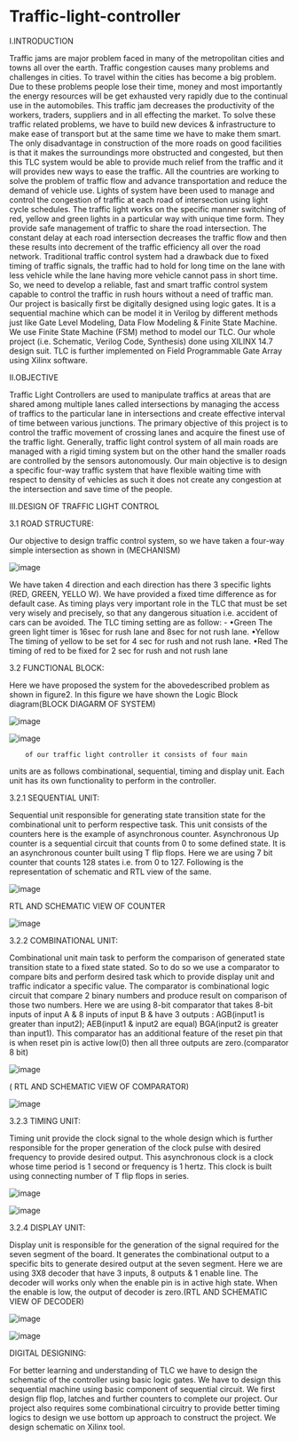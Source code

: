 # Traffic-light-controller
   I.INTRODUCTION


Traffic jams are major problem faced in many of the
metropolitan cities and towns all over the earth. Traffic
congestion causes many problems and challenges in
cities. To travel within the cities has become a big
problem. Due to these problems people lose their time,
money and most importantly the energy resources will
be get exhausted very rapidly due to the continual use
in the automobiles. This traffic jam decreases the
productivity of the workers, traders, suppliers and in
all effecting the market. To solve these traffic related
problems, we have to build new devices &
infrastructure to make ease of transport but at the same
time we have to make them smart. The only
disadvantage in construction of the more roads on
good facilities is that it makes the surroundings more
obstructed and congested, but then this TLC system
would be able to provide much relief from the traffic
and it will provides new ways to ease the traffic. All
the countries are working to solve the problem of
traffic flow and advance transportation and reduce the
demand of vehicle use.
Lights of system have been used to manage and
control the congestion of traffic at each road of
intersection using light cycle schedules. The traffic
light works on the specific manner switching of red,
yellow and green lights in a particular way with unique
time form. They provide safe management of traffic to
share the road intersection. The constant delay at each
road intersection decreases the traffic flow and then
these results into decrement of the traffic efficiency all
over the road network.
Traditional traffic control system had a drawback due
to fixed timing of traffic signals, the traffic had to hold
for long time on the lane with less vehicle while the
lane having more vehicle cannot pass in short time. So,
we need to develop a reliable, fast and smart traffic
control system capable to control the traffic in rush
hours without a need of traffic man.
Our project is basically first be digitally designed
using logic gates. It is a sequential machine which can
be model it in Verilog by different methods just like
Gate Level Modeling, Data Flow Modeling & Finite
State Machine. We use Finite State Machine (FSM)
method to model our TLC. Our whole project (i.e.
Schematic, Verilog Code, Synthesis) done using
XILINX 14.7 design suit. TLC is further implemented
on Field Programmable Gate Array using Xilinx
software.

II.OBJECTIVE

Traffic Light Controllers are used to manipulate
traffics at areas that are shared among multiple lanes
called intersections by managing the access of traffics
to the particular lane in intersections and create
effective interval of time between various junctions.
The primary objective of this project is to control the
traffic movement of crossing lanes and acquire the
finest use of the traffic light. Generally, traffic light
control system of all main roads are managed with a
rigid timing system but on the other hand the smaller
roads are controlled by the sensors autonomously.
Our main objective is to design a specific four-way
traffic system that have flexible waiting time with
respect to density of vehicles as such it does not create
any congestion at the intersection and save time of the
people. 

III.DESIGN OF TRAFFIC LIGHT CONTROL

3.1 ROAD STRUCTURE:

Our objective to design traffic control system, so we
have taken a four-way simple intersection as shown in (MECHANISM)

![image](https://github.com/Roki523/Traffic-light-controller/assets/109354329/fb71ba54-b770-4825-bae5-02fc84462b45)
      
We have taken 4 direction and each direction has there
3 specific lights (RED, GREEN, YELLO W). We have
provided a fixed time difference as for default case. As
timing plays very important role in the TLC that must
be set very wisely and precisely, so that any dangerous
situation i.e. accident of cars can be avoided. The TLC
timing setting are as follow: -
•Green
The green light timer is 16sec for rush lane and 8sec
for not rush lane.
•Yellow
The timing of yellow to be set for 4 sec for rush and
not rush lane.
•Red
The timing of red to be fixed for 2 sec for rush and not
rush lane

3.2 FUNCTIONAL BLOCK:

Here we have proposed the system for the abovedescribed problem as shown in figure2. In this figure
we have shown the Logic Block diagram(BLOCK DIAGARM OF SYSTEM)

![image](https://github.com/Roki523/Traffic-light-controller/assets/109354329/b7dd1a4b-99fa-43ea-8ca2-4b68f9986a56)

![image](https://github.com/Roki523/Traffic-light-controller/assets/109354329/194e73ce-be63-48cc-80e2-7a9f4dc355f1)

		of our traffic light controller it consists of four main
units are as follows combinational, sequential, timing
and display unit. Each unit has its own functionality to
perform in the controller.

3.2.1 SEQUENTIAL UNIT:

Sequential unit responsible for generating state
transition state for the combinational unit to perform
respective task. This unit consists of the counters here
is the example of asynchronous counter.
Asynchronous Up counter is a sequential circuit that
counts from 0 to some defined state. It is an
asynchronous counter built using T flip flops. Here we
are using 7 bit counter that counts 128 states i.e. from
0 to 127. Following is the representation of schematic
and RTL view of the same.

![image](https://github.com/Roki523/Traffic-light-controller/assets/109354329/93528d6e-4950-46d6-87ab-f233cf8e5a73)

RTL AND SCHEMATIC VIEW OF
COUNTER

![image](https://github.com/Roki523/Traffic-light-controller/assets/109354329/2136ece0-cca2-4b4e-8f12-3cc711df581d)

3.2.2 COMBINATIONAL UNIT:

Combinational unit main task to perform the
comparison of generated state transition state to a
fixed state stated. So to do so we use a comparator to
compare bits and perform desired task which to
provide display unit and traffic indicator a specific
value.
The comparator is combinational logic circuit that
compare 2 binary numbers and produce result on
comparison of those two numbers. Here we are using
8-bit comparator that takes 8-bit inputs of input A & 8
inputs of input B & have 3 outputs : AGB(input1 is
greater than input2); AEB(input1 & input2 are equal)
BGA(input2 is greater than input1). This comparator
has an additional feature of the reset pin that is when
reset pin is active low(0) then all three outputs are
zero.(comparator 8 bit)

![image](https://github.com/Roki523/Traffic-light-controller/assets/109354329/177e77ae-1937-4c7a-bfb5-0103bc05e50f)

( RTL AND SCHEMATIC VIEW OF
COMPARATOR)

![image](https://github.com/Roki523/Traffic-light-controller/assets/109354329/57577e77-60e8-41f7-a356-19f87a19c611)

3.2.3 TIMING UNIT:

Timing unit provide the clock signal to the whole
design which is further responsible for the proper
generation of the clock pulse with desired frequency
to provide desired output.
This asynchronous clock is a clock whose time period
is 1 second or frequency is 1 hertz. This clock is built
using connecting number of T flip flops in series.

![image](https://github.com/Roki523/Traffic-light-controller/assets/109354329/55d93b63-80cd-49bb-a3dd-7e5c43ae14fa)


![image](https://github.com/Roki523/Traffic-light-controller/assets/109354329/78bab262-19dd-463e-864b-f4083f4ffaf6)

3.2.4 DISPLAY UNIT:

Display unit is responsible for the generation of the
signal required for the seven segment of the board.
It generates the combinational output to a specific bits
to generate desired output at the seven segment.
Here we are using 3X8 decoder that have 3 inputs, 8
outputs & 1 enable line.
The decoder will works only when the enable pin is in
active high state. When the enable is low, the output
of decoder is zero.(RTL AND SCHEMATIC VIEW OF
DECODER)

![image](https://github.com/Roki523/Traffic-light-controller/assets/109354329/1c34575a-0d62-4960-86d3-a88603f495c6)

![image](https://github.com/Roki523/Traffic-light-controller/assets/109354329/08762f63-0672-4f0a-84d2-89591b37eab0)

DIGITAL DESIGNING:

For better learning and understanding of TLC we have
to design the schematic of the controller using basic
logic gates. We have to design this sequential machine
using basic component of sequential circuit. We first
design flip flop, latches and further counters to
complete our project. Our project also requires some
combinational circuitry to provide better timing logics
to design we use bottom up approach to construct the
project. We design schematic on Xilinx tool.
